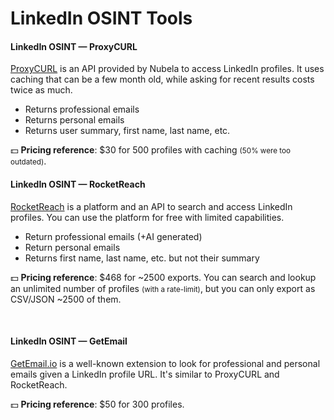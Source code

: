 # LinkedIn OSINT Tools

<div class="row row-cols-lg-2"><div>

#### LinkedIn OSINT — ProxyCURL

[ProxyCURL](https://nubela.co/proxycurl/) is an API provided by Nubela to access LinkedIn profiles. It uses caching that can be a few month old, while asking for recent results costs twice as much.

* Returns professional emails
* Returns personal emails
* Returns user summary, first name, last name, etc.

💵 **Pricing reference**: $30 for 500 profiles with caching <small>(50% were too outdated)</small>.
</div><div>

#### LinkedIn OSINT — RocketReach

[RocketReach](https://rocketreach.co/) is a platform and an API to search and access LinkedIn profiles. You can use the platform for free with limited capabilities.

* Return professional emails (+AI generated)
* Return personal emails
* Returns first name, last name, etc. but not their summary

💵 **Pricing reference**: $468 for ~2500 exports. You can search and lookup an unlimited number of profiles <small>(with a rate-limit)</small>, but you can only export as CSV/JSON ~2500 of them.

<br>

#### LinkedIn OSINT — GetEmail

[GetEmail.io](https://getemail.io/) is a well-known extension to look for professional and personal emails given a LinkedIn profile URL. It's similar to ProxyCURL and RocketReach.

💵 **Pricing reference**: $50 for 300 profiles.
</div></div>